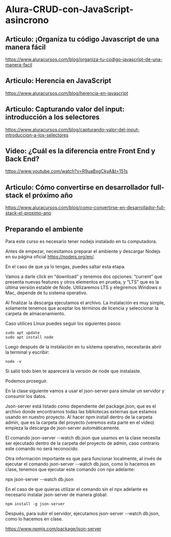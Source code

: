 # Alura-CRUD-con-JavaScript-asincrono

## Articulo: ¡Organiza tu código Javascript de una manera fácil

<https://www.aluracursos.com/blog/organiza-tu-codigo-javascript-de-una-manera-facil>

## Articulo: Herencia en JavaScript  

<https://www.aluracursos.com/blog/herencia-en-javascript>

## Articulo: Capturando valor del input: introducción a los selectores  

<https://www.aluracursos.com/blog/capturando-valor-del-input-introduccion-a-los-selectores>

## Video: ¿Cuál es la diferencia entre Front End y Back End?  

<https://www.youtube.com/watch?v=R9uaBxgCkyA&t=151s>

## Articulo: Cómo convertirse en desarrollador full-stack el próximo año  

<https://www.aluracursos.com/blog/como-convertirse-en-desarrollador-full-stack-el-proximo-ano>

## Preparando el ambiente

Para este curso es necesario tener nodejs instalado en tu computadora.

Antes de empezar, necesitamos preparar el ambiente y descargar Nodejs en su página oficial <https://nodejs.org/en/>.

En el caso de que ya lo tengas, puedes saltar esta etapa.

Vamos a darle click en “download” y tenemos dos opciones: “current” que presenta nuevas features y otros elementos en prueba, y “LTS” que es la última versión estable de Node. Utilizaremos LTS y elegiremos Windows o Mac, depende de tu sistema operativo.

Al finalizar la descarga ejecutamos el archivo. La instalación es muy simple, solamente tenemos que aceptar los términos de licencia y seleccionar la carpeta de almacenamiento.

Caso utilices Linux puedes seguir los siguientes pasos:

```terminal
sudo apt update
sudo apt install node
```

Luego después de la instalación en tu sistema operativo, necesitarás abrir la terminal y escribir:

```terminal
node -v
```

Si salió todo bien te aparecerá la versión de node que instalaste.

Podemos proseguir.

En la clase siguiente vamos a usar el json-server para simular un servidor y consumir los datos.

Json-server está listado como dependiente del package.json, que es el archivo donde encontramos todas las bibliotecas externas que estamos usando en nuestro proyecto. Al hacer npm install dentro de la carpeta admin, que es la carpeta del proyecto (veremos esta parte en el video) empieza la descarga de json-server automáticamente.

El comando json-server --watch db.json que usamos en la clase necesita ser ejecutado dentro de la carpeta del proyecto de admin, caso contrario este comando no será reconocido.

Otra información importante es que para funcionar localmente, al invés de ejecutar el comando json-server --watch db.json, como lo hacemos en clase, tenemos que ejecutar este comando con npx adelante:

npx json-server --watch db.json

En el caso de que quieras utilizar el comando sin el npx adelante es necesario instalar json-server de manera global:

```terminal
npm install -g json-server
```

Después, para subir el servidor, ejecutamos json-server --watch db.json, como lo hacemos en clase.

<https://www.npmjs.com/package/json-server>

